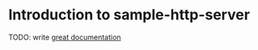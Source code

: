 # Introduction to sample-http-server

TODO: write [great documentation](http://jacobian.org/writing/what-to-write/)
